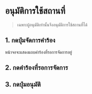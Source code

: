 # อนุมัติการใช้สถานที่
> เฉพาะผู้อนุมัติเท่านั้นจึงอนุมัติการใช้สถานที่ได้
## 1. กดปุ่มจัดการคำร้อง
  หน้าจอจะแสดงแถบคำร้องที่รอการจัดการอยู่
## 2. กดคำร้องที่รอการจัดการ
## 3. กดปุ่มอนุมัติ
